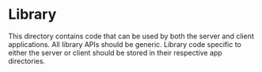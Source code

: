 # Library

This directory contains code that can be used by both the server and client applications. All library APIs should be generic. Library code specific to either the server or client should be stored in their respective app directories.